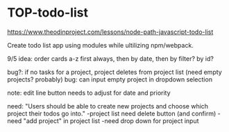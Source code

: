 # TOP-todo-list
https://www.theodinproject.com/lessons/node-path-javascript-todo-list

Create todo list app using modules while ultilizing npm/webpack. 


9/5
idea:   order cards a-z first always, then by date, then by filter? by id?

bug?:   if no tasks for a project, project deletes from project list (need empty projects? probably)
bug:    can input empty project in dropdown selection

note:   edit line button needs to adjust for date and priority

need:   "Users should be able to create new projects and choose which project their todos go into."
        -project list need delete button (and confirm)
        -need "add project" in project list
        -need drop down for project input

    